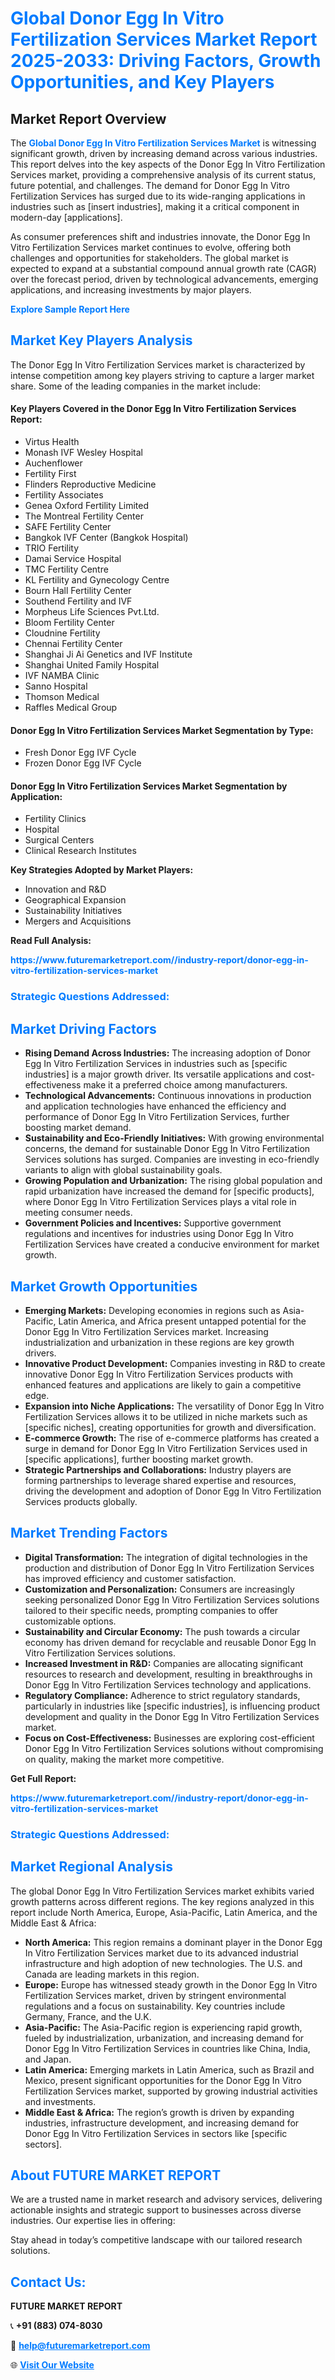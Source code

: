 <h1 style="color: #007BFF;">Global Donor Egg In Vitro Fertilization Services Market Report 2025-2033: Driving Factors, Growth Opportunities, and Key Players</h1>

<section id="overview">
<h2>Market Report Overview</h2>
<p>The <a href="https://www.futuremarketreport.com//industry-report/donor-egg-in-vitro-fertilization-services-market" style="color: #007BFF; text-decoration: none;"><strong>Global Donor Egg In Vitro Fertilization Services Market</strong></a> is witnessing significant growth, driven by increasing demand across various industries. This report delves into the key aspects of the Donor Egg In Vitro Fertilization Services market, providing a comprehensive analysis of its current status, future potential, and challenges. The demand for Donor Egg In Vitro Fertilization Services has surged due to its wide-ranging applications in industries such as [insert industries], making it a critical component in modern-day [applications].</p>
<p>As consumer preferences shift and industries innovate, the Donor Egg In Vitro Fertilization Services market continues to evolve, offering both challenges and opportunities for stakeholders. The global market is expected to expand at a substantial compound annual growth rate (CAGR) over the forecast period, driven by technological advancements, emerging applications, and increasing investments by major players.</p>
</section>

<section id="overview">
<p><a href="https://www.futuremarketreport.com//request-sample/reportId=60681" style="color: #007BFF; text-decoration: none;"><strong>Explore Sample Report Here</strong></a></p>
</section>

<section id="key-players">
<h2 style="color: #007BFF;">Market Key Players Analysis</h2>
<p>The Donor Egg In Vitro Fertilization Services market is characterized by intense competition among key players striving to capture a larger market share. Some of the leading companies in the market include:</p>
<h4>Key Players Covered in the Donor Egg In Vitro Fertilization Services Report:</h4>
<ul><li>Virtus Health</li><li>Monash IVF Wesley Hospital</li><li>Auchenflower</li><li>Fertility First</li><li>Flinders Reproductive Medicine</li><li>Fertility Associates</li><li>Genea Oxford Fertility Limited</li><li>The Montreal Fertility Center</li><li>SAFE Fertility Center</li><li>Bangkok IVF Center (Bangkok Hospital)</li><li>TRIO Fertility</li><li>Damai Service Hospital</li><li>TMC Fertility Centre</li><li>KL Fertility and Gynecology Centre</li><li>Bourn Hall Fertility Center</li><li>Southend Fertility and IVF</li><li>Morpheus Life Sciences Pvt.Ltd.</li><li>Bloom Fertility Center</li><li>Cloudnine Fertility</li><li>Chennai Fertility Center</li><li>Shanghai Ji Ai Genetics and IVF Institute</li><li>Shanghai United Family Hospital</li><li>IVF NAMBA Clinic</li><li>Sanno Hospital</li><li>Thomson Medical</li><li>Raffles Medical Group</li></ul>
<h4>Donor Egg In Vitro Fertilization Services Market Segmentation by Type:</h4>
<ul><li>Fresh Donor Egg IVF Cycle</li><li>Frozen Donor Egg IVF Cycle</li></ul>

<h4>Donor Egg In Vitro Fertilization Services Market Segmentation by Application:</h4>
<ul><li>Fertility Clinics</li><li>Hospital</li><li>Surgical Centers</li><li>Clinical Research Institutes</li></ul>
<p><strong>Key Strategies Adopted by Market Players:</strong></p>
<ul>
<li>Innovation and R&D</li>
<li>Geographical Expansion</li>
<li>Sustainability Initiatives</li>
<li>Mergers and Acquisitions</li>
</ul>
</section>

<section>
<p><strong>Read Full Analysis: </strong></p><a href="https://www.futuremarketreport.com//industry-report/donor-egg-in-vitro-fertilization-services-market" style="color: #007BFF; text-decoration: none;"><strong>https://www.futuremarketreport.com//industry-report/donor-egg-in-vitro-fertilization-services-market</strong></a>
<h3 style="color: #007BFF;">Strategic Questions Addressed:</h3>
</section>

<section id="driving-factors">
<h2 style="color: #007BFF;">Market Driving Factors</h2>
<ul>
<li><strong>Rising Demand Across Industries:</strong> The increasing adoption of Donor Egg In Vitro Fertilization Services in industries such as [specific industries] is a major growth driver. Its versatile applications and cost-effectiveness make it a preferred choice among manufacturers.</li>
<li><strong>Technological Advancements:</strong> Continuous innovations in production and application technologies have enhanced the efficiency and performance of Donor Egg In Vitro Fertilization Services, further boosting market demand.</li>
<li><strong>Sustainability and Eco-Friendly Initiatives:</strong> With growing environmental concerns, the demand for sustainable Donor Egg In Vitro Fertilization Services solutions has surged. Companies are investing in eco-friendly variants to align with global sustainability goals.</li>
<li><strong>Growing Population and Urbanization:</strong> The rising global population and rapid urbanization have increased the demand for [specific products], where Donor Egg In Vitro Fertilization Services plays a vital role in meeting consumer needs.</li>
<li><strong>Government Policies and Incentives:</strong> Supportive government regulations and incentives for industries using Donor Egg In Vitro Fertilization Services have created a conducive environment for market growth.</li>
</ul>
</section>

<section id="growth-opportunities">
<h2 style="color: #007BFF;">Market Growth Opportunities</h2>
<ul>
<li><strong>Emerging Markets:</strong> Developing economies in regions such as Asia-Pacific, Latin America, and Africa present untapped potential for the Donor Egg In Vitro Fertilization Services market. Increasing industrialization and urbanization in these regions are key growth drivers.</li>
<li><strong>Innovative Product Development:</strong> Companies investing in R&D to create innovative Donor Egg In Vitro Fertilization Services products with enhanced features and applications are likely to gain a competitive edge.</li>
<li><strong>Expansion into Niche Applications:</strong> The versatility of Donor Egg In Vitro Fertilization Services allows it to be utilized in niche markets such as [specific niches], creating opportunities for growth and diversification.</li>
<li><strong>E-commerce Growth:</strong> The rise of e-commerce platforms has created a surge in demand for Donor Egg In Vitro Fertilization Services used in [specific applications], further boosting market growth.</li>
<li><strong>Strategic Partnerships and Collaborations:</strong> Industry players are forming partnerships to leverage shared expertise and resources, driving the development and adoption of Donor Egg In Vitro Fertilization Services products globally.</li>
</ul>
</section>

<section id="trending-factors">
<h2 style="color: #007BFF;">Market Trending Factors</h2>
<ul>
<li><strong>Digital Transformation:</strong> The integration of digital technologies in the production and distribution of Donor Egg In Vitro Fertilization Services has improved efficiency and customer satisfaction.</li>
<li><strong>Customization and Personalization:</strong> Consumers are increasingly seeking personalized Donor Egg In Vitro Fertilization Services solutions tailored to their specific needs, prompting companies to offer customizable options.</li>
<li><strong>Sustainability and Circular Economy:</strong> The push towards a circular economy has driven demand for recyclable and reusable Donor Egg In Vitro Fertilization Services solutions.</li>
<li><strong>Increased Investment in R&D:</strong> Companies are allocating significant resources to research and development, resulting in breakthroughs in Donor Egg In Vitro Fertilization Services technology and applications.</li>
<li><strong>Regulatory Compliance:</strong> Adherence to strict regulatory standards, particularly in industries like [specific industries], is influencing product development and quality in the Donor Egg In Vitro Fertilization Services market.</li>
<li><strong>Focus on Cost-Effectiveness:</strong> Businesses are exploring cost-efficient Donor Egg In Vitro Fertilization Services solutions without compromising on quality, making the market more competitive.</li>
</ul>
</section>

<section>
<p><strong>Get Full Report: </strong></p><a href="https://www.futuremarketreport.com//industry-report/donor-egg-in-vitro-fertilization-services-market" style="color: #007BFF; text-decoration: none;"><strong>https://www.futuremarketreport.com//industry-report/donor-egg-in-vitro-fertilization-services-market</strong></a>
<h3 style="color: #007BFF;">Strategic Questions Addressed:</h3>
</section>


<section id="regional-analysis">
<h2 style="color: #007BFF;">Market Regional Analysis</h2>
<p>The global Donor Egg In Vitro Fertilization Services market exhibits varied growth patterns across different regions. The key regions analyzed in this report include North America, Europe, Asia-Pacific, Latin America, and the Middle East & Africa:</p>
<ul>
<li><strong>North America:</strong> This region remains a dominant player in the Donor Egg In Vitro Fertilization Services market due to its advanced industrial infrastructure and high adoption of new technologies. The U.S. and Canada are leading markets in this region.</li>
<li><strong>Europe:</strong> Europe has witnessed steady growth in the Donor Egg In Vitro Fertilization Services market, driven by stringent environmental regulations and a focus on sustainability. Key countries include Germany, France, and the U.K.</li>
<li><strong>Asia-Pacific:</strong> The Asia-Pacific region is experiencing rapid growth, fueled by industrialization, urbanization, and increasing demand for Donor Egg In Vitro Fertilization Services in countries like China, India, and Japan.</li>
<li><strong>Latin America:</strong> Emerging markets in Latin America, such as Brazil and Mexico, present significant opportunities for the Donor Egg In Vitro Fertilization Services market, supported by growing industrial activities and investments.</li>
<li><strong>Middle East & Africa:</strong> The region’s growth is driven by expanding industries, infrastructure development, and increasing demand for Donor Egg In Vitro Fertilization Services in sectors like [specific sectors].</li>
</ul>
</section>

<footer>
<h2 style="color: #007BFF;">About FUTURE MARKET REPORT</h2>
<p>We are a trusted name in market research and advisory services, delivering actionable insights and strategic support to businesses across diverse industries. Our expertise lies in offering:</p>

<p>Stay ahead in today’s competitive landscape with our tailored research solutions.</p>

<h2 style="color: #007BFF;">Contact Us:</h2>
<p><strong>FUTURE MARKET REPORT</strong></p>
<p>📞 <strong>+91 (883) 074-8030</strong></p>
<p>📧 <strong><a href="mailto:help@futuremarketreport.com" style="color: #007BFF;">help@futuremarketreport.com</a></strong></p>
<p>🌐 <strong><a href="https://www.futuremarketreport.com/" style="color: #007BFF;">Visit Our Website</a></strong></p>
</footer>